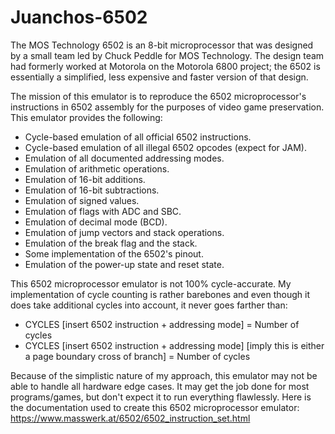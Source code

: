 # Juanchos-6502
The MOS Technology 6502 is an 8-bit microprocessor that was designed by a small team led by Chuck Peddle for MOS Technology. The design team had formerly worked at Motorola on the Motorola 6800 project; the 6502 is essentially a simplified, less expensive and faster version of that design.

The mission of this emulator is to reproduce the 6502 microprocessor's instructions in 6502 assembly for the purposes of video game preservation. This emulator provides the following:

- Cycle-based emulation of all official 6502 instructions.
- Cycle-based emulation of all illegal 6502 opcodes (expect for JAM).
- Emulation of all documented addressing modes.
- Emulation of arithmetic operations.
- Emulation of 16-bit additions.
- Emulation of 16-bit subtractions.
- Emulation of signed values.
- Emulation of flags with ADC and SBC.
- Emulation of decimal mode (BCD).
- Emulation of jump vectors and stack operations.
- Emulation of the break flag and the stack.
- Some implementation of the 6502's pinout.
- Emulation of the power-up state and reset state.

This 6502 microprocessor emulator is not 100% cycle-accurate. My implementation of cycle counting is rather barebones and even though it does take additional cycles into account, it never goes farther than:

- CYCLES [insert 6502 instruction + addressing mode] = Number of cycles
- CYCLES [insert 6502 instruction + addressing mode] [imply this is either a page boundary cross of branch] = Number of cycles

Because of the simplistic nature of my approach, this emulator may not be able to handle all hardware edge cases. It may get the job done for most programs/games, but don't expect it to run everything flawlessly. Here is the documentation used to create this 6502 microprocessor emulator: https://www.masswerk.at/6502/6502_instruction_set.html
